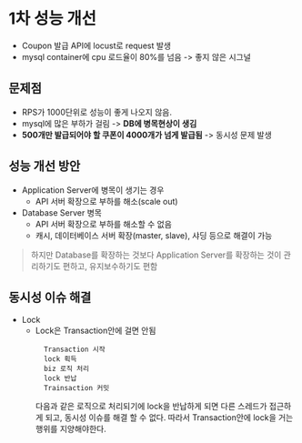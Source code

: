 # 1차 성능 개선
- Coupon 발급 API에 locust로 request 발생
- mysql container에 cpu 로드율이 80%를 넘음 -> 좋지 않은 시그널

## 문제점
- RPS가 1000단위로 성능이 좋게 나오지 않음.
- mysql에 많은 부하가 걸림 -> **DB에 병목현상이 생김**
- **500개만 발급되어야 할 쿠폰이 4000개가 넘게 발급됨** -> 동시성 문제 발생

## 성능 개선 방안
- Application Server에 병목이 생기는 경우
  - API 서버 확장으로 부하를 해소(scale out)
- Database Server 병목
  - API 서버 확장으로 부하를 해소할 수 없음
  - 캐시, 데이터베이스 서버 확장(master, slave), 샤딩 등으로 해결이 가능
> 하지만 Database를 확장하는 것보다 Application Server를 확장하는 것이 관리하기도 편하고, 유지보수하기도 편함

## 동시성 이슈 해결
- Lock
  - Lock은 Transaction안에 걸면 안됨
    ```
      Transaction 시작
      lock 획득
      biz 로직 처리
      lock 반납
      Trainsaction 커밋
    ```
    다음과 같은 로직으로 처리되기에 lock을 반납하게 되면 다른 스레드가 접근하게 되고, 동시성 이슈를 해결 할 수 없다.
    따라서 Transaction안에 lock을 거는 행위를 지양해야한다.
